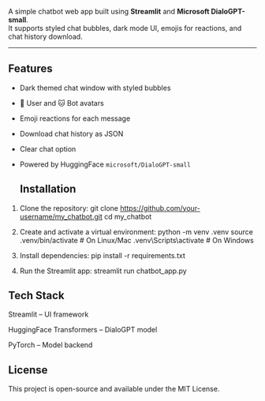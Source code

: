 A simple chatbot web app built using **Streamlit** and **Microsoft DialoGPT-small**.  
It supports styled chat bubbles, dark mode UI, emojis for reactions, and chat history download.

---
## Features
-  Dark themed chat window with styled bubbles  
- 🐶 User and 🐱 Bot avatars  
- Emoji reactions for each message  
- Download chat history as JSON  
- Clear chat option  
- Powered by HuggingFace `microsoft/DialoGPT-small`


  ## Installation

1. Clone the repository:
   git clone https://github.com/your-username/my_chatbot.git
   cd my_chatbot
   
2. Create and activate a virtual environment:
python -m venv .venv
source .venv/bin/activate   # On Linux/Mac
.venv\Scripts\activate      # On Windows

3. Install dependencies:
pip install -r requirements.txt

4. Run the Streamlit app:
 streamlit run chatbot_app.py

## Tech Stack
Streamlit – UI framework

HuggingFace Transformers – DialoGPT model

PyTorch – Model backend

## License
This project is open-source and available under the MIT License.
